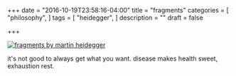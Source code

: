 +++
date = "2016-10-19T23:58:16-04:00"
title = "fragments"
categories = [
  "philosophy",
  ]
tags = [
  "heidegger",
  ]
description = ""
draft = false

+++

[![fragments by martin heidegger](/img/love.jpg)](/pdf/fragments.pdf)

it's not good to always get what you want. disease makes health sweet, exhaustion rest.

<!--more-->